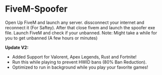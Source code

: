 # FiveM-Spoofer
Open Up FiveM and launch any server.
dissconnect your internet and reconnect it (For Saftey).
After that close fivem and launch the spoofer exe file.
Launch FiveM and check if your unbanned.
Note: Might take a while for you to get unbanned (A few hours or minutes)

**Update V2:** 
* Added Support for Valorent, Apex Legends, Rust and Fortnite!
* Run this while playing to prevent HWID bans (80% Ban Reduction).
* Optimized to run in background while you play your favorite games!
